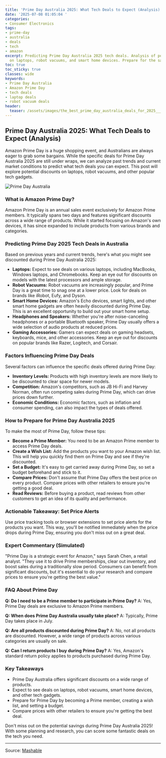 ```yaml
---
title: 'Prime Day Australia 2025: What Tech Deals to Expect (Analysis)'
date: '2025-07-08 01:05:04 '
categories:
- Consumer Electronics
tags:
- prime-day
- australia
- deals
- tech
- amazon
excerpt: Predicting Prime Day Australia 2025 tech deals. Analysis of potential discounts
  on laptops, robot vacuums, and smart home devices. Prepare for the sale!
toc: true
toc_sticky: true
classes: wide
keywords:
- Prime Day Australia
- Amazon Prime Day
- tech deals
- laptop deals
- robot vacuum deals
header:
  teaser: /assets/images/the_best_prime_day_australia_deals_for_2025___live_20250708010504.jpg
---
```


## Prime Day Australia 2025: What Tech Deals to Expect (Analysis)

Amazon Prime Day is a huge shopping event, and Australians are always eager to grab some bargains. While the specific deals for Prime Day Australia 2025 are still under wraps, we can analyze past trends and current market conditions to predict what tech deals you can expect. This post will explore potential discounts on laptops, robot vacuums, and other popular tech gadgets.

![Prime Day Australia](https://helios-i.mashable.com/imagery/articles/046wbEhx08SmysCS4Ad7HHM/hero-image.jpg)

### What is Amazon Prime Day?

Amazon Prime Day is an annual sales event exclusively for Amazon Prime members. It typically spans two days and features significant discounts across a wide range of products. While it started focusing on Amazon's own devices, it has since expanded to include products from various brands and categories.

### Predicting Prime Day 2025 Tech Deals in Australia

Based on previous years and current trends, here's what you might see discounted during Prime Day Australia 2025:

*   **Laptops:** Expect to see deals on various laptops, including MacBooks, Windows laptops, and Chromebooks. Keep an eye out for discounts on models with the latest processors and ample storage.
*   **Robot Vacuums:** Robot vacuums are increasingly popular, and Prime Day is a great time to snag one at a lower price. Look for deals on brands like iRobot, Eufy, and Dyson.
*   **Smart Home Devices:** Amazon's Echo devices, smart lights, and other smart home gadgets are often heavily discounted during Prime Day. This is an excellent opportunity to build out your smart home setup.
*   **Headphones and Speakers:** Whether you're after noise-canceling headphones or a portable Bluetooth speaker, Prime Day usually offers a wide selection of audio products at reduced prices.
*   **Gaming Accessories:** Gamers can expect deals on gaming headsets, keyboards, mice, and other accessories. Keep an eye out for discounts on popular brands like Razer, Logitech, and Corsair.

### Factors Influencing Prime Day Deals

Several factors can influence the specific deals offered during Prime Day:

*   **Inventory Levels:** Products with high inventory levels are more likely to be discounted to clear space for newer models.
*   **Competition:** Amazon's competitors, such as JB Hi-Fi and Harvey Norman, often run competing sales during Prime Day, which can drive prices down further.
*   **Economic Conditions:** Economic factors, such as inflation and consumer spending, can also impact the types of deals offered.

### How to Prepare for Prime Day Australia 2025

To make the most of Prime Day, follow these tips:

*   **Become a Prime Member:** You need to be an Amazon Prime member to access Prime Day deals.
*   **Create a Wish List:** Add the products you want to your Amazon wish list. This will help you quickly find them on Prime Day and see if they're discounted.
*   **Set a Budget:** It's easy to get carried away during Prime Day, so set a budget beforehand and stick to it.
*   **Compare Prices:** Don't assume that Prime Day offers the best price on every product. Compare prices with other retailers to ensure you're getting a good deal.
*   **Read Reviews:** Before buying a product, read reviews from other customers to get an idea of its quality and performance.

### Actionable Takeaway: Set Price Alerts

Use price tracking tools or browser extensions to set price alerts for the products you want. This way, you'll be notified immediately when the price drops during Prime Day, ensuring you don't miss out on a great deal.

### Expert Commentary (Simulated)

"Prime Day is a strategic event for Amazon," says Sarah Chen, a retail analyst. "They use it to drive Prime memberships, clear out inventory, and boost sales during a traditionally slow period. Consumers can benefit from significant discounts, but it's essential to do your research and compare prices to ensure you're getting the best value."

### FAQ About Prime Day

**Q: Do I need to be a Prime member to participate in Prime Day?**
A: Yes, Prime Day deals are exclusive to Amazon Prime members.

**Q: When does Prime Day Australia usually take place?**
A: Typically, Prime Day takes place in July.

**Q: Are all products discounted during Prime Day?**
A: No, not all products are discounted. However, a wide range of products across various categories are usually on sale.

**Q: Can I return products I buy during Prime Day?**
A: Yes, Amazon's standard return policy applies to products purchased during Prime Day.

### Key Takeaways

*   Prime Day Australia offers significant discounts on a wide range of products.
*   Expect to see deals on laptops, robot vacuums, smart home devices, and other tech gadgets.
*   Prepare for Prime Day by becoming a Prime member, creating a wish list, and setting a budget.
*   Compare prices with other retailers to ensure you're getting the best deal.

Don't miss out on the potential savings during Prime Day Australia 2025! With some planning and research, you can score some fantastic deals on the tech you need.

---

Source: [Mashable](https://mashable.com/au/deals/prime-day-australia-deals)